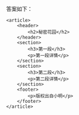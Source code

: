 答案如下：

    <article>
        <header>
            <h2>秘密花园</h2>
        </header>
        <section>
            <h3>第一段</h3>
            <p>第一段详情</p>
        </section>
        <section>
            <h3>第二段</h3>
            <p>第二段详情</p>
        </section>
        <footer>
            <p>版权出自小明</p>
        </footer>
    </article>